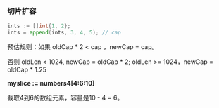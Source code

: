

### 切片扩容

```go
ints := []int{1, 2};
ints = append(ints, 3, 4, 5); // cap
```

预估规则：如果 oldCap * 2 < cap ，newCap = cap。

否则 oldLen < 1024, newCap = oldCap * 2; oldLen >= 1024，newCap = oldCap * 1.25



**myslice := numbers4[4:6:10]**

截取4到6的数组元素，容量是10 - 4 = 6。



